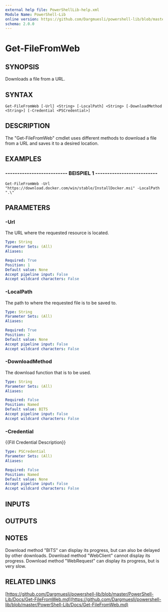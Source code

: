 ```yaml
---
external help file: PowerShellLib-help.xml
Module Name: PowerShell-Lib
online version: https://github.com/Dargmuesli/powershell-lib/blob/master/PowerShell-Lib/Docs/Get-FileFromWeb.md
schema: 2.0.0
---
```


# Get-FileFromWeb

## SYNOPSIS
Downloads a file from a URL.

## SYNTAX

```
Get-FileFromWeb [-Url] <String> [-LocalPath] <String> [-DownloadMethod <String>] [-Credential <PSCredential>]
```

## DESCRIPTION
The "Get-FileFromWeb" cmdlet uses different methods to download a file from a URL and saves it to a desired location.

## EXAMPLES

### -------------------------- BEISPIEL 1 --------------------------
```
Get-FileFromWeb -Url "https://download.docker.com/win/stable/InstallDocker.msi" -LocalPath ".\"
```

## PARAMETERS

### -Url
The URL where the requested resource is located.

```yaml
Type: String
Parameter Sets: (All)
Aliases: 

Required: True
Position: 1
Default value: None
Accept pipeline input: False
Accept wildcard characters: False
```

### -LocalPath
The path to where the requested file is to be saved to.

```yaml
Type: String
Parameter Sets: (All)
Aliases: 

Required: True
Position: 2
Default value: None
Accept pipeline input: False
Accept wildcard characters: False
```

### -DownloadMethod
The download function that is to be used.

```yaml
Type: String
Parameter Sets: (All)
Aliases: 

Required: False
Position: Named
Default value: BITS
Accept pipeline input: False
Accept wildcard characters: False
```

### -Credential
{{Fill Credential Description}}

```yaml
Type: PSCredential
Parameter Sets: (All)
Aliases: 

Required: False
Position: Named
Default value: None
Accept pipeline input: False
Accept wildcard characters: False
```

## INPUTS

## OUTPUTS

## NOTES
Download method "BITS" can display its progress, but can also be delayed by other downloads.
Download method "WebClient" cannot display its progress.
Download method "WebRequest" can display its progress, but is very slow.

## RELATED LINKS

[https://github.com/Dargmuesli/powershell-lib/blob/master/PowerShell-Lib/Docs/Get-FileFromWeb.md](https://github.com/Dargmuesli/powershell-lib/blob/master/PowerShell-Lib/Docs/Get-FileFromWeb.md)

